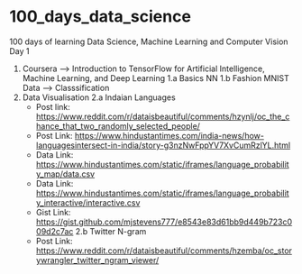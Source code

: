 # 100_days_data_science
100 days of learning Data Science, Machine Learning and Computer Vision
Day 1 
1) Coursera --> Introduction to TensorFlow for Artificial Intelligence, Machine Learning, and Deep Learning
  1.a Basics NN
  1.b Fashion MNIST Data --> Classsification
2) Data Visualisation 
  2.a Indaian Languages
    * Post link: https://www.reddit.com/r/dataisbeautiful/comments/hzynlj/oc_the_chance_that_two_randomly_selected_people/
    * Post Link: https://www.hindustantimes.com/india-news/how-languagesintersect-in-india/story-g3nzNwFppYV7XvCumRzlYL.html
    * Data Link: https://www.hindustantimes.com/static/iframes/language_probability_map/data.csv
    * Data Link: https://www.hindustantimes.com/static/iframes/language_probability_interactive/interactive.csv
    * Gist Link: https://gist.github.com/mjstevens777/e8543e83d61bb9d449b723c009d2c7ac
  2.b Twitter N-gram 
    * Post Link: https://www.reddit.com/r/dataisbeautiful/comments/hzemba/oc_storywrangler_twitter_ngram_viewer/
   
